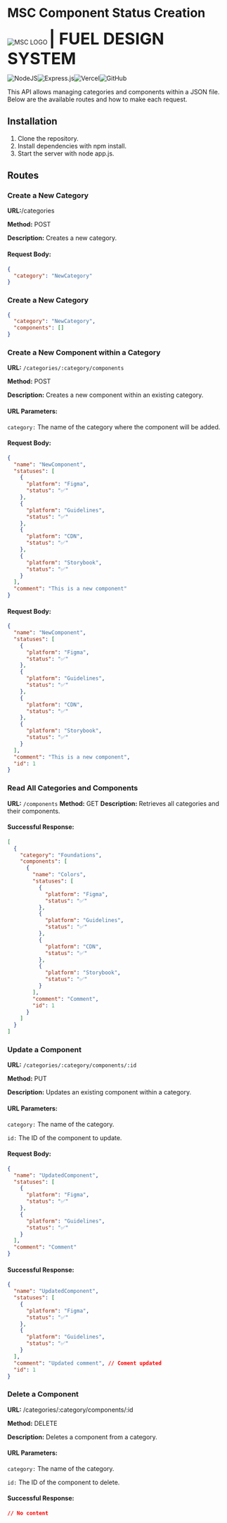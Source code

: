 # MSC Component Status Creation

![MSC LOGO](https://adrianmsc.github.io/msc-tailwind-theme/assets/msc-logo.svg) <span style="font-size:2.3rem">**| FUEL DESIGN SYSTEM**</span>

![NodeJS](https://img.shields.io/badge/node.js-6DA55F?style=for-the-badge&logo=node.js&logoColor=white)![Express.js](https://img.shields.io/badge/express.js-%23404d59.svg?style=for-the-badge&logo=express&logoColor=%2361DAFB)![Vercel](https://img.shields.io/badge/vercel-%23000000.svg?style=for-the-badge&logo=vercel&logoColor=white)![GitHub](https://img.shields.io/badge/github-%23121011.svg?style=for-the-badge&logo=github&logoColor=white)

This API allows managing categories and components within a JSON file. Below are the available routes and how to make each request.

## Installation

<ol>
    <li>Clone the repository.</li>
    <li>Install dependencies with npm install.</li>
    <li>Start the server with node app.js.</li> 
</ol>

## Routes

### Create a New Category

**URL:**/categories

**Method:** POST

**Description:** Creates a new category.

#### Request Body:

```json
{
  "category": "NewCategory"
}
```

### Create a New Category

```json
{
  "category": "NewCategory",
  "components": []
}
```

### Create a New Component within a Category

**URL:** `/categories/:category/components`

**Method:** POST

**Description:** Creates a new component within an existing category.

#### URL Parameters:

`category:` The name of the category where the component will be added.

#### Request Body:

```json
{
  "name": "NewComponent",
  "statuses": [
    {
      "platform": "Figma",
      "status": "✅"
    },
    {
      "platform": "Guidelines",
      "status": "✅"
    },
    {
      "platform": "CDN",
      "status": "✅"
    },
    {
      "platform": "Storybook",
      "status": "✅"
    }
  ],
  "comment": "This is a new component"
}
```

#### Request Body:

```json
{
  "name": "NewComponent",
  "statuses": [
    {
      "platform": "Figma",
      "status": "✅"
    },
    {
      "platform": "Guidelines",
      "status": "✅"
    },
    {
      "platform": "CDN",
      "status": "✅"
    },
    {
      "platform": "Storybook",
      "status": "✅"
    }
  ],
  "comment": "This is a new component",
  "id": 1
}
```

### Read All Categories and Components

**URL:** `/components`
**Method:** GET
**Description:** Retrieves all categories and their components.

#### Successful Response:

```json
[
  {
    "category": "Foundations",
    "components": [
      {
        "name": "Colors",
        "statuses": [
          {
            "platform": "Figma",
            "status": "✅"
          },
          {
            "platform": "Guidelines",
            "status": "✅"
          },
          {
            "platform": "CDN",
            "status": "✅"
          },
          {
            "platform": "Storybook",
            "status": "✅"
          }
        ],
        "comment": "Comment",
        "id": 1
      }
    ]
  }
]
```

### Update a Component

**URL:** `/categories/:category/components/:id`

**Method:** PUT

**Description:** Updates an existing component within a category.

#### URL Parameters:

`category:` The name of the category.

`id:` The ID of the component to update.

#### Request Body:

```json
{
  "name": "UpdatedComponent",
  "statuses": [
    {
      "platform": "Figma",
      "status": "✅"
    },
    {
      "platform": "Guidelines",
      "status": "✅"
    }
  ],
  "comment": "Comment"
}
```

#### Successful Response:

```json
{
  "name": "UpdatedComponent",
  "statuses": [
    {
      "platform": "Figma",
      "status": "✅"
    },
    {
      "platform": "Guidelines",
      "status": "✅"
    }
  ],
  "comment": "Updated comment", // Coment updated
  "id": 1
}
```

### Delete a Component

**URL:** /categories/:category/components/:id

**Method:** DELETE

**Description:** Deletes a component from a category.

#### URL Parameters:

`category:` The name of the category.

`id:` The ID of the component to delete.

#### Successful Response:

```json
// No content
```
